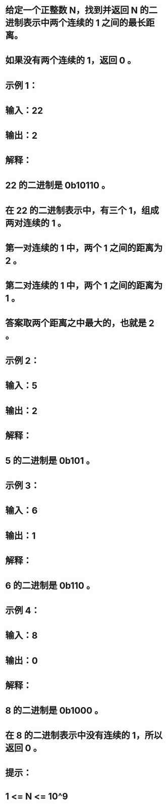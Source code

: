 # 给定一个正整数 N，找到并返回 N 的二进制表示中两个连续的 1 之间的最长距离。 
# 如果没有两个连续的 1，返回 0 。
# 示例 1：
# 输入：22
# 输出：2
# 解释：
# 22 的二进制是 0b10110 。
# 在 22 的二进制表示中，有三个 1，组成两对连续的 1 。
# 第一对连续的 1 中，两个 1 之间的距离为 2 。
# 第二对连续的 1 中，两个 1 之间的距离为 1 。
# 答案取两个距离之中最大的，也就是 2 。
# 示例 2：
# 输入：5
# 输出：2
# 解释：
# 5 的二进制是 0b101 。
# 示例 3：
# 输入：6
# 输出：1
# 解释：
# 6 的二进制是 0b110 。
# 示例 4：
# 输入：8
# 输出：0
# 解释：
# 8 的二进制是 0b1000 。
# 在 8 的二进制表示中没有连续的 1，所以返回 0 。
# 提示：
# 1 <= N <= 10^9